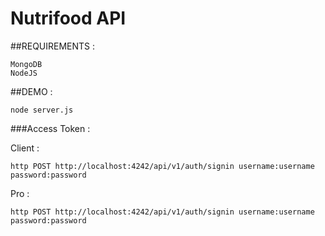 **Nutrifood API**
===========

##REQUIREMENTS :
    
    MongoDB
    NodeJS

##DEMO :

    node server.js
    
###Access Token :

Client :

    http POST http://localhost:4242/api/v1/auth/signin username:username password:password
Pro :

    http POST http://localhost:4242/api/v1/auth/signin username:username password:password

